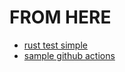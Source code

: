 
# FROM HERE

- [rust test simple](https://doc.rust-lang.org/book/ch11-01-writing-tests.html)
- [sample github actions](https://doc.rust-lang.org/cargo/guide/tests.html)
